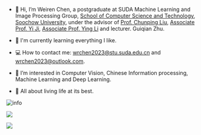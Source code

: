 - 👋 Hi, I’m Weiren Chen, a postgraduate at SUDA Machine Learning and Image Processing Group, [School of Computer Science and Technology](http://scst.suda.edu.cn/), [Soochow University](http://www.suda.edu.cn/), under the advisor of [Prof. Chunping Liu](http://web.suda.edu.cn/cpliu/), [Associate Prof. Yi Ji](http://scst.suda.edu.cn/0e/3a/c30768a527930/page.htm), [Associate Prof. Ying Li](http://scst.suda.edu.cn/10/65/c11250a528485/page.htm) and lecturer. Guiqian Zhu.

- 🌱 I'm currently learning everything I like.

- 💻 How to contact me: wrchen2023@stu.suda.edu.cn and wrchen2023@outlook.com.

- 👀 I’m interested in Computer Vision, Chinese Information processing, Machine Learning and Deep Learning.

- 💓 All about living life at its best.


![info](https://github-readme-stats.vercel.app/api?username=wrchen2001&show_icons=true&count_private=true&hide=prs&theme=default_repocard)


[![](https://img.shields.io/badge/-Python-007396?style=for-the-badge&logo=python&logoColor=ffffff)](https://www.python.org/) 

[![](https://img.shields.io/badge/OS-Arch%20Linux-33aadd?for-the-badge&logo=arch-linux&logoColor=ffffff)](https://www.archlinux.org/)



